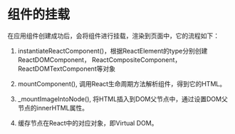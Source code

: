 # 组件的挂载

在应用组件创建成功后，会将组件进行挂载，渲染到页面中，它的流程如下：

1. instantiateReactComponent()，根据ReactElement的type分别创建ReactDOMComponent， ReactCompositeComponent，ReactDOMTextComponent等对象

2. mountComponent(), 调用React生命周期方法解析组件，得到它的HTML。

3. _mountImageIntoNode(), 将HTML插入到DOM父节点中，通过设置DOM父节点的innerHTML属性。

4. 缓存节点在React中的对应对象，即Virtual DOM。